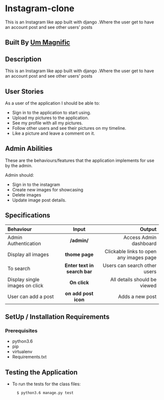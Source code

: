 # Instagram-clone
This is an Instagram like app built with django .Where the user get to have an account post and see other users' posts
## Built By [Um Magnific](https://github.com/Magnific7/)
## Description
This is an Instagram like app built with django .Where the user get to have an account post and see other users' posts

## User Stories
As a user of the application I should be able to:

* Sign in to the application to start using.
* Upload my pictures to the application.
* See my profile with all my pictures.
* Follow other users and see their pictures on my timeline.
* Like a picture and leave a comment on it.

## Admin Abilities
These are the behaviours/features that the application implements for use by the admin.

Admin should:
* Sign in to the instagram
* Create new images for showcasing
* Delete images
* Update image post details.

## Specifications
| Behaviour | Input | Output |
| :---------------- | :---------------: | ------------------: |
| Admin Authentication | **/admin/** | Access Admin dashboard |
| Display all images | **thome page** | Clickable links to open any images page |
| To search  | **Enter text in search bar** | Users can search other users|
| Display single images on click | **On  click** | All details should be viewed|
| User can add a post | **on add post icon** | Adds a new post|

## SetUp / Installation Requirements
### Prerequisites
* python3.6
* pip
* virtualenv
* Requirements.txt
## Testing the Application
* To run the tests for the class files:

        $ python3.6 manage.py test 
